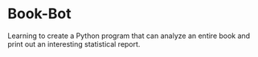 # Book-Bot
Learning to create a  Python program that can analyze an entire book and print out an interesting statistical report.
